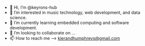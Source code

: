- 👋 Hi, I’m @keyrons-hub
- 👀 I’m interested in music technology, web development, and data science.
- 🌱 I’m currently learning embedded computing and software development.
- 💞️ I’m looking to collaborate on ...
- 📫 How to reach me --> kierandhumphreys@gmail.com

<!---
keyrons-hub/keyrons-hub is a ✨ special ✨ repository because its `README.md` (this file) appears on your GitHub profile.
You can click the Preview link to take a look at your changes.
--->

